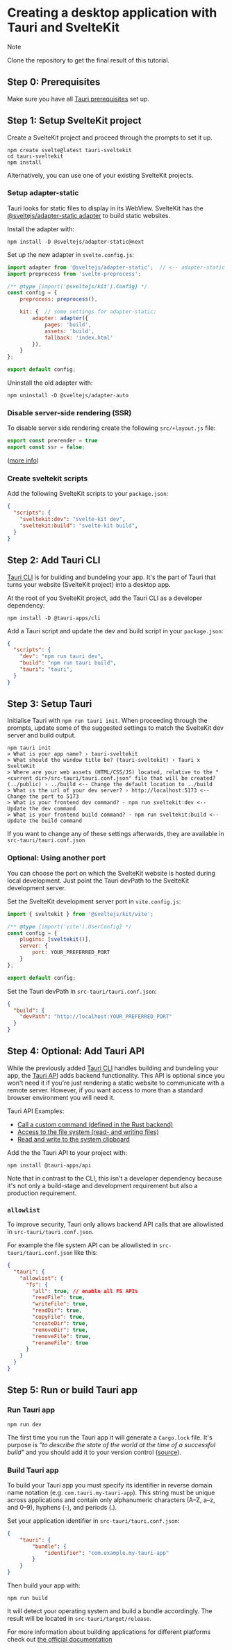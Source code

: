 
# Creating a desktop application with Tauri and SvelteKit

> [!NOTE]  
> Clone the repository to get the final result of this tutorial.

## Step 0: Prerequisites

Make sure you have all [Tauri prerequisites](https://tauri.app/v1/guides/getting-started/prerequisites) set up.


## Step 1: Setup SvelteKit project

Create a SvelteKit project and proceed through the prompts to set it up.

```shell
npm create svelte@latest tauri-sveltekit
cd tauri-sveltekit
npm install
```

Alternatively, you can use one of your existing SvelteKit projects.

### Setup adapter-static

Tauri looks for static files to display in its WebView. SvelteKit has the [@sveltejs/adapter-static adapter](https://kit.svelte.dev/docs/adapters#supported-environments-static-sites) to build static websites.

Install the adapter with:

```shell
npm install -D @sveltejs/adapter-static@next
```

Set up the new adapter in `svelte.config.js`:

```javascript
import adapter from '@sveltejs/adapter-static';  // <-- adapter-static replaces adapter-auto
import preprocess from 'svelte-preprocess';

/** @type {import('@sveltejs/kit').Config} */
const config = {
	preprocess: preprocess(),

	kit: {  // some settings for adapter-static:
		adapter: adapter({
			pages: 'build',
			assets: 'build',
			fallback: 'index.html'
		}),
	}
};

export default config;
```

Uninstall the old adapter with:

```shell
npm uninstall -D @sveltejs/adapter-auto
```

### Disable server-side rendering (SSR)

To disable server side rendering create the following `src/+layout.js` file:
```javascript
export const prerender = true
export const ssr = false;
```

([more info](https://kit.svelte.dev/docs/page-options#ssr))

### Create sveltekit scripts

Add the following SvelteKit scripts to your `package.json`:

```json
{
  "scripts": {
	"sveltekit:dev": "svelte-kit dev",
	"sveltekit:build": "svelte-kit build",
  }
}
```


## Step 2: Add Tauri CLI

[Tauri CLI](https://tauri.app/v1/api/cli/) is for building and bundeling your app. It's the part of Tauri that turns your website (SvelteKit project) into a desktop app.

At the root of you SvelteKit project, add the Tauri CLI as a developer dependency:

```shell
npm install -D @tauri-apps/cli
```

Add a Tauri script and update the dev and build script in your `package.json`:

```json
{
  "scripts": {
	"dev": "npm run tauri dev",
	"build": "npm run tauri build",
	"tauri": "tauri",
  }
}
```


## Step 3: Setup Tauri

Initialise Tauri with `npm run tauri init`. When proceeding through the prompts, update some of the suggested settings to match the SvelteKit dev server and build output.

```shell
npm tauri init
> What is your app name? › tauri-sveltekit
> What should the window title be? (tauri-sveltekit) › Tauri x SvelteKit
> Where are your web assets (HTML/CSS/JS) located, relative to the "<current dir>/src-tauri/tauri.conf.json" file that will be created? (../public) › ../build <-- Change the default location to ../build
> What is the url of your dev server? › http://localhost:5173 <-- Change the port to 5173
> What is your frontend dev command? · npm run sveltekit:dev <-- Update the dev command
> What is your frontend build command? · npm run sveltekit:build <-- Update the build command
```

If you want to change any of these settings afterwards, they are available in `src-tauri/tauri.conf.json`


### Optional: Using another port

You can choose the port on which the SvelteKit website is hosted during local development. Just point the Tauri devPath to the SvelteKit development server.

Set the SvelteKit development server port in `vite.config.js`:

```javascript
import { sveltekit } from '@sveltejs/kit/vite';

/** @type {import('vite').UserConfig} */
const config = {
	plugins: [sveltekit()],
	server: {
		port: YOUR_PREFERRED_PORT
	}
};

export default config;
```

Set the Tauri devPath in `src-tauri/tauri.conf.json`:

```json
{
  "build": {
	"devPath": "http://localhost:YOUR_PREFERRED_PORT"
  }
}
```


## Step 4: Optional: Add Tauri API

While the previously added [Tauri CLI](https://tauri.app/v1/api/cli/) handles building and bundeling your app, the [Tauri API](https://tauri.app/v1/api/js/) adds backend functionality. This API is optional since you won't need it if you're just rendering a static website to communicate with a remote server. However, if you want access to more than a standard browser environment you will need it.

Tauri API Examples:
- [Call a custom command (defined in the Rust backend)](https://tauri.app/v1/api/js/modules/tauri#invoke)
- [Access to the file system (read- and writing files)](https://tauri.app/v1/api/js/modules/fs)
- [Read and write to the system clipboard](https://tauri.app/v1/api/js/modules/clipboard)

Add the the Tauri API to your project with:
```
npm install @tauri-apps/api
```

Note that in contrast to the CLI, this isn't a developer dependency because it's not only a build-stage and development requirement but also a production requirement.

### `allowlist`

To improve security, Tauri only allows backend API calls that are allowlisted in `src-tauri/tauri.conf.json`. 

For example the file system API can be allowlisted in `src-tauri/tauri.conf.json` like this:

```json
{
  "tauri": {
	"allowlist": {
	  "fs": {
		"all": true, // enable all FS APIs
		"readFile": true,
		"writeFile": true,
		"readDir": true,
		"copyFile": true,
		"createDir": true,
		"removeDir": true,
		"removeFile": true,
		"renameFile": true
	  }
	}
  }
}
```

## Step 5: Run or build Tauri app

### Run Tauri app

```shell
npm run dev
```

The first time you run the Tauri app it will generate a `Cargo.lock` file. It's purpose is *"to describe the state of the world at the time of a successful build"* and you should add it to your version control ([source](https://doc.rust-lang.org/cargo/faq.html#why-do-binaries-have-cargolock-in-version-control-but-not-libraries)).

### Build Tauri app

To build your Tauri app you must specify its identifier in reverse domain name notation (e.g. `com.tauri.my-tauri-app`). This string must be unique across applications and contain only alphanumeric characters (A–Z, a–z, and 0–9), hyphens (-), and periods (.). 

Set your application identifier in `src-tauri/tauri.conf.json`:

```json
{
	"tauri": {
		"bundle": {
			"identifier": "com.example.my-tauri-app"
		}
	}
}
```

Then build your app with:

```shell
npm run build
```

It will detect your operating system and build a bundle accordingly. The result will be located in `src-tauri/target/release`.

For more information about building applications for different platforms check out [the official documentation](https://tauri.app/v1/guides/building/)